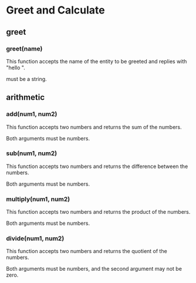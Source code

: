 # Greet and Calculate

## greet

### greet(name) 
This function accepts the name of the entity to be greeted and replies with "hello <name>".

<name> must be a string.

## arithmetic

### add(num1, num2)
This function accepts two numbers and returns the sum of the numbers.

Both arguments must be numbers.

### sub(num1, num2)

This function accepts two numbers and returns the difference between the numbers.

Both arguments must be numbers.

### multiply(num1, num2)

This function accepts two numbers and returns the product of the numbers.

Both arguments must be numbers.

### divide(num1, num2)
This function accepts two numbers and returns the quotient of the numbers.

Both arguments must be numbers, and the second argument may not be zero.

